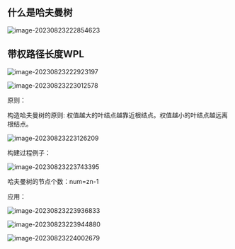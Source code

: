 ## 什么是哈夫曼树

![image-20230823222854623](https://2290653824-github-io.oss-cn-hangzhou.aliyuncs.com/image-20230823222854623.png)



## 带权路径长度WPL

![image-20230823222923197](https://2290653824-github-io.oss-cn-hangzhou.aliyuncs.com/image-20230823222923197.png)

![image-20230823223012578](https://2290653824-github-io.oss-cn-hangzhou.aliyuncs.com/image-20230823223012578.png)



原则：

构造哈夫曼树的原则:
权值越大的叶结点越靠近根结点。权值越小的叶结点越远离根结点。



![image-20230823223126209](https://2290653824-github-io.oss-cn-hangzhou.aliyuncs.com/image-20230823223126209.png)



构建过程例子：

![image-20230823223743395](https://2290653824-github-io.oss-cn-hangzhou.aliyuncs.com/image-20230823223743395.png)

哈夫曼树的节点个数：num=zn-1



应用：

![image-20230823223936833](https://2290653824-github-io.oss-cn-hangzhou.aliyuncs.com/image-20230823223936833.png)



![image-20230823223944880](https://2290653824-github-io.oss-cn-hangzhou.aliyuncs.com/image-20230823223944880.png)



![image-20230823224002679](https://2290653824-github-io.oss-cn-hangzhou.aliyuncs.com/image-20230823224002679.png)





